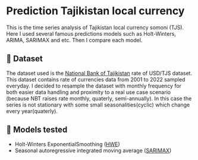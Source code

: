 # Prediction Tajikistan local currency
This is the time series analysis of Tajikistan local currency somoni (TJS). Here I used several famous predictions models such as Holt-Winters, ARIMA, SARIMAX and etc. Then I compare each model.

## :open_file_folder: Dataset

The dataset used is the [National Bank of Tajikistan](https://nbt.tj/ru/kurs/kurs.php) rate of USD/TJS dataset. This dataset contains rate of currencies data from 2001 to 2022 sampled everyday. I decided to resample the dataset with monthly frequency for both easier data handling and proximity to a real use case scenario (because NBT raises rate monthly, quaterly, semi-annually). In this case the series is not stationary with some small seasonalities(cyclic) which change every year(quaterly).

## :triangular_ruler: Models tested

* Holt-Winters ExponentialSmoothing ([HWE](https://www.statsmodels.org/dev/generated/statsmodels.tsa.holtwinters.ExponentialSmoothing.html))
* Seasonal autoregressive integrated moving average ([SARIMAX](https://www.statsmodels.org/dev/generated/statsmodels.tsa.statespace.sarimax.SARIMAX.html))
